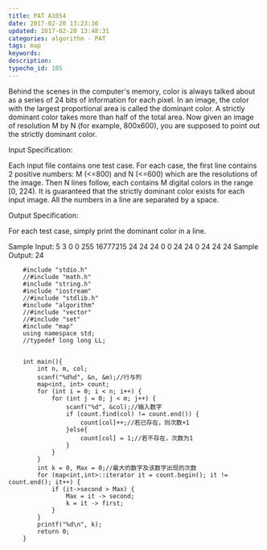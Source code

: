 ```yaml
---
title: PAT A1054
date: 2017-02-20 13:23:36
updated: 2017-02-20 13:48:31
categories: algorithm - PAT
tags: map
keywords:
description:
typecho_id: 185
---
```


Behind the scenes in the computer's memory, color is always talked about as a series of 24 bits of information for each pixel. In an image, the color with the largest proportional area is called the dominant color. A strictly dominant color takes more than half of the total area. Now given an image of resolution M by N (for example, 800x600), you are supposed to point out the strictly dominant color.

Input Specification:

Each input file contains one test case. For each case, the first line contains 2 positive numbers: M (<=800) and N (<=600) which are the resolutions of the image. Then N lines follow, each contains M digital colors in the range [0, 224). It is guaranteed that the strictly dominant color exists for each input image. All the numbers in a line are separated by a space.

Output Specification:

For each test case, simply print the dominant color in a line.

Sample Input:
5 3
0 0 255 16777215 24
24 24 0 0 24
24 0 24 24 24
Sample Output:
24
```
    #include "stdio.h"
    //#include "math.h"
    #include "string.h"
    #include "iostream"
    //#include "stdlib.h"
    #include "algorithm"
    //#include "vector"
    //#include "set"
    #include "map"
    using namespace std;
    //typedef long long LL;
    
    
    int main(){
        int n, m, col;
        scanf("%d%d", &n, &m);//行与列
        map<int, int> count;
        for (int i = 0; i < n; i++) {
            for (int j = 0; j < m; j++) {
                scanf("%d", &col);//输入数字
                if (count.find(col) != count.end()) {
                    count[col]++;//若已存在，则次数+1
                }else{
                    count[col] = 1;//若不存在，次数为1
                }
            }
        }
        int k = 0, Max = 0;//最大的数字及该数字出现的次数
        for (map<int,int>::iterator it = count.begin(); it != count.end(); it++) {
            if (it->second > Max) {
                Max = it -> second;
                k = it -> first;
            }
        }
        printf("%d\n", k);
        return 0;
    }
```